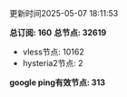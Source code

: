 更新时间2025-05-07 18:11:53

**总订阅: 160**
**总节点: 32619**
- vless节点: 10162
- hysteria2节点: 2

**google ping有效节点: 313**
